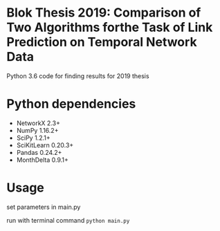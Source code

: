 # Blok Thesis 2019: Comparison of Two Algorithms forthe Task of Link Prediction on Temporal Network Data
Python 3.6 code for finding results for 2019 thesis

# Python dependencies
* NetworkX 2.3+
* NumPy 1.16.2+
* SciPy 1.2.1+
* SciKitLearn 0.20.3+
* Pandas 0.24.2+
* MonthDelta 0.9.1+

# Usage
set parameters in main.py

run with terminal command
`python main.py`
